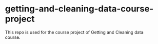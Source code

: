 # getting-and-cleaning-data-course-project
This repo is used for the course project of Getting and Cleaning data course.
